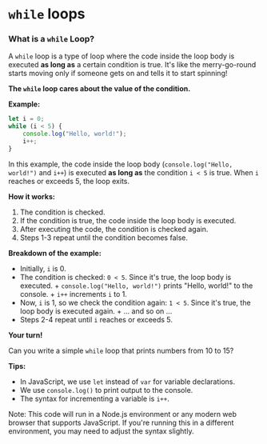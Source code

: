 # `while` loops

### What is a `while` Loop?

A `while` loop is a type of loop where the code inside the loop body is executed **as long as** a certain 
condition is true. It's like the merry-go-round starts moving only if someone gets on and tells it to start 
spinning!

**The `while` loop cares about the value of the condition.**


**Example:**
```javascript
let i = 0;
while (i < 5) {
    console.log("Hello, world!");
    i++;
}
```
In this example, the code inside the loop body (`console.log("Hello, world!")` and `i++`) is executed **as long 
as** the condition `i < 5` is true. When `i` reaches or exceeds 5, the loop exits.

**How it works:**

1. The condition is checked.
2. If the condition is true, the code inside the loop body is executed.
3. After executing the code, the condition is checked again.
4. Steps 1-3 repeat until the condition becomes false.

**Breakdown of the example:**

* Initially, `i` is 0.
* The condition is checked: `0 < 5`. Since it's true, the loop body is executed.
        + `console.log("Hello, world!")` prints "Hello, world!" to the console.
        + `i++` increments `i` to 1.
* Now, `i` is 1, so we check the condition again: `1 < 5`. Since it's true, the loop body is executed again.
        + ... and so on ...
* Steps 2-4 repeat until `i` reaches or exceeds 5.

**Your turn!**

Can you write a simple `while` loop that prints numbers from 10 to 15?

**Tips:**

* In JavaScript, we use `let` instead of `var` for variable declarations.
* We use `console.log()` to print output to the console.
* The syntax for incrementing a variable is `i++`.

Note: This code will run in a Node.js environment or any modern web browser that supports JavaScript. If you're 
running this in a different environment, you may need to adjust the syntax slightly.
